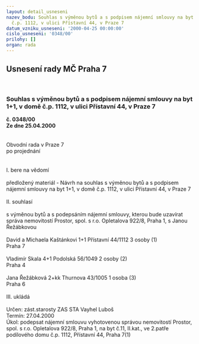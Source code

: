 ```yaml
---
layout: detail_usneseni
nazev_bodu: Souhlas s výměnou bytů a s podpisem nájemní smlouvy na byt 1+1, v domě
  č.p. 1112, v ulici Přístavní 44, v Praze 7
datum_vzniku_usneseni: '2000-04-25 00:00:00'
cislo_usneseni: '0348/00'
prilohy: []
organ: rada
---
```

<div id="ucUsn_pList" class="usn">
	<span><h2>Usnesení rady MČ Praha 7 </h2>
<br></span><div class="standBody">
<span><h3>Souhlas s výměnou bytů a s podpisem nájemní smlouvy na byt 1+1, v domě č.p. 1112, v ulici Přístavní 44, v Praze 7</h3></span><div class="center">
		<strong>č. 0348/00</strong><br>
	</div>
<div class="center">
		<strong>Ze dne 25.04.2000</strong><br><br>
	</div>
<br>Obvodní rada v Praze 7<br>po projednání<br><br><br>I.	bere na vědomí<br><br> předložený materiál - Návrh na souhlas s výměnou bytů a s podpisem nájemní smlouvy na byt 1+1, v domě č.p. 1112, v ulici Přístavní 44, v Praze 7<br><br>II.	souhlasí <br><br>s výměnou bytů a s podepsáním nájemní smlouvy, kterou bude uzavírat správa nemovitostí Prostor, spol. s r.o. Opletalova 922/8, Praha 1, s Janou Řežábkovou<br><br>David a Michaela Kaštánkovi		1+1	Přístavní 44/1112		3 osoby	(1)<br>						Praha 7<br><br>Vladimír Skala				4+1	Podolská 56/1049		2 osoby	(2)<br>						Praha 4<br><br>Jana Řežábková				2+kk	Thurnova 43/1005		1 osoba	(3)<br>						Praha 6<br><br>III.	ukládá <br><br> Určen:	zást.starosty	ZAS STA Vayhel Luboš<br>Termín: 27.04.2000<br>Úkol:	podepsat nájemní smlouvu vyhotovenou správou nemovitostí Prostor, spol. s r.o. Opletalova 922/8, Praha 1, na byt č.11, II.kat., ve 2.patře podílového domu č.p. 1112, Přístavní 44, Praha 7(1)<br>
</div>
</div>